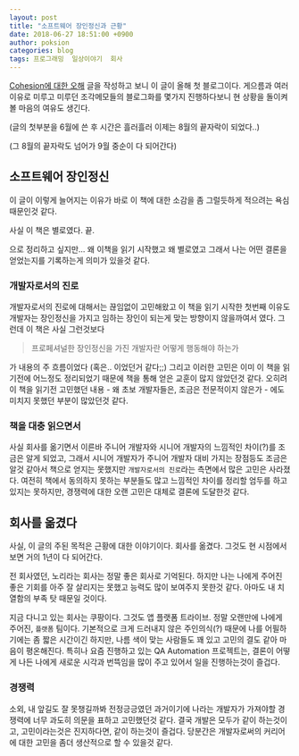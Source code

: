 ```yaml
---
layout: post
title: "소프트웨어 장인정신과 근황"
date: 2018-06-27 18:51:00 +0900
author: poksion
categories: blog
tags: 프로그래밍  일상이야기  회사
---
```


[Cohesion에 대한 오해](/blog/2018/05/16/cohesion에-대한-오해.html) 글을 작성하고 보니 이 글이 올해 첫 블로그이다. 게으름과 여러 이유로 미루고 미루던 조각메모들의 블로그화를 몇가지 진행하다보니 현 상황을 돌이켜볼 마음의 여유도 생긴다.

(글의 첫부분을 6월에 쓴 후 시간은 흘러흘러 이제는 8월의 끝자락이 되었다..)

(그 8월의 끝자락도 넘어가 9월 중순이 다 되어간다)

## 소프트웨어 장인정신

이 글이 이렇게 늘어지는 이유가 바로 이 책에 대한 소감을 좀 그럴듯하게 적으려는 욕심때문인것 같다.

사실 이 책은 별로였다. 끝.

으로 정리하고 싶지만... 왜 이책을 읽기 시작했고 왜 별로였고 그래서 나는 어떤 결론을 얻었는지를 기록하는게 의미가 있을것 같다.

### 개발자로서의 진로
개발자로서의 진로에 대해서는 끊임없이 고민해왔고 이 책을 읽기 시작한 첫번째 이유도 개발자는 장인정신을 가지고 임하는 장인이 되는게 맞는 방향이지 않을까여서 였다. 그런데 이 책은 사실 그런것보다

> 프로페셔널한 장인정신을 가진 개발자란 어떻게 행동해야 하는가

가 내용의 주 흐름이었다 (혹은.. 이었던거 같다;;) 그리고 이러한 고민은 이미 이 책을 읽기전에 어느정도 정리되었기 때문에 책을 통해 얻은 교훈이 많지 않았던것 같다. 오히려 이 책을 읽기전 고민했던 내용 - 왜 초보 개발자들은, 조금은 전문적이지 않은가 - 에도 미치지 못했던 부분이 많았던것 같다.

### 책을 대충 읽으면서
사실 회사를 옮기면서 이른바 주니어 개발자와 시니어 개발자의 느낌적인 차이(?)를 조금은 알게 되었고, 그래서 시니어 개발자가 주니어 개발자 대비 가지는 장점등도 조금은 알것 같아서 책으로 얻지는 못했지만 ``개발자로서의 진로``라는 측면에서 많은 고민은 사라졌다. 여전히 책에서 동의하지 못하는 부분들도 많고 느낌적인 차이를 정리할 엄두를 하고 있지는 못하지만, 경쟁력에 대한 오랜 고민은 대체로 결론에 도달한것 같다.

## 회사를 옮겼다

사실, 이 글의 주된 목적은 근황에 대한 이야기이다. 회사를 옮겼다. 그것도 현 시점에서 보면 거의 1년이 다 되어간다.

전 회사였던, 노리라는 회사는 정말 좋은 회사로 기억된다. 하지만 나는 나에게 주어진 좋은 기회를 아주 잘 살리지는 못했고 능력도 많이 보여주지 못한것 같다. 아마도 내 치열함의 부족 탓 때문일 것이다.

지금 다니고 있는 회사는 쿠팡이다. 그것도 앱 플랫폼 트라이브. 정말 오랜만에 나에게 주어진, ``플랫폼`` 팀이다. 기본적으로 크게 드러내지 않은 주인의식(?) 때문에 나를 어필하기에는 좀 짧은 시간이긴 하지만, 나름 색이 맞는 사람들도 꽤 있고 고민의 결도 같아 마음이 평온해진다. 특히나 요즘 진행하고 있는 QA Automation 프로젝트는, 결론이 어떻게 나든 나에게 새로운 시각과 번뜩임을 많이 주고 있어서 일을 진행하는것이 즐겁다.

### 경쟁력
소외, 내 앞길도 잘 못챙길까봐 전정긍긍였던 과거이기에 나라는 개발자가 가져야할 경쟁력에 너무 과도히 의문을 표하고 고민했던것 같다. 결국 개발은 모두가 같이 하는것이고, 고민이라는것은 진지하다면, 같이 하는것이 즐겁다. 당분간은 개발자로써의 커리어에 대한 고민을 좀더 생산적으로 할 수 있을것 같다.


